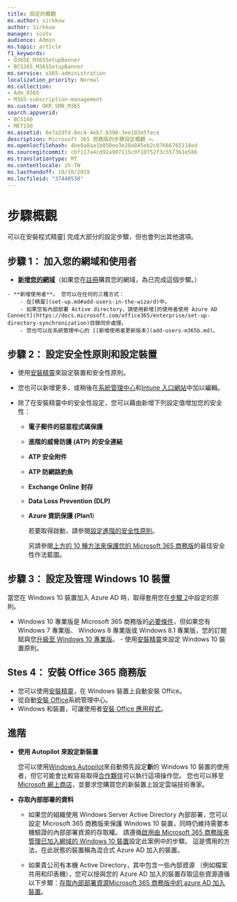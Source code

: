 ```yaml
---
title: 設定的概觀
ms.author: sirkkuw
author: Sirkkuw
manager: scotv
audience: Admin
ms.topic: article
f1_keywords:
- O365E_M365SetupBanner
- BCS365_M365SetupBanner
ms.service: o365-administration
localization_priority: Normal
ms.collection:
- Adm_O365
- M365-subscription-management
ms.custom: OKR_SMB_M365
search.appverid:
- BCS160
- MET150
ms.assetid: 6e7a2dfd-8ec4-4eb7-8390-3ee103e5fece
description: Microsoft 365 商務版的步驟設定概觀 >。
ms.openlocfilehash: 4be0a8aa1b050ee3e20a045eb2c07666765118ed
ms.sourcegitcommit: cbf117a4cd92a907115c9f10752f3c557361e586
ms.translationtype: MT
ms.contentlocale: zh-TW
ms.lasthandoff: 10/10/2019
ms.locfileid: "37440530"
---
```

# <a name="overview-of-setup"></a>步驟概觀

可以在安裝程式精靈] 完成大部分的設定步驟，但也會列出其他選項。


## <a name="step-1-add-your-domain-and-users"></a>步驟 1： 加入您的網域和使用者

   - **[新增您的網域](set-up.md#add-your-domain-to-personalize-sign-in)**（如果您在[註冊](sign-up.md)購買您的網域，為已完成這個步驟。）

    - **新增使用者**。 您可以在任何的三種方式：
        - 在[精靈](set-up.md#add-users-in-the-wizard)中。
        - 如果您有內部部署 Active directory，請使用新增[的使用者使用 Azure AD Connect](https://docs.microsoft.com/office365/enterprise/set-up-directory-synchronization)目錄同步處理。
        - 您也可以在系統管理中心的 [[新增使用者更新版本](add-users-m365b.md)。
## <a name="step-2-set-up-security-policies-and-configure-devices"></a>步驟 2： 設定安全性原則和設定裝置 

  - 使用[安裝精靈](set-up.md#protect-data-and-devices)來設定裝置和安全性原則。 
  - 您也可以新增更多，或稍後在[系統管理中心](view-policies-and-devices.md)和[Intune 入口網站](https://docs.microsoft.com/intune/tutorial-walkthrough-intune-portal)中加以編輯。
  - 除了在安裝精靈中的安全性設定，您可以藉由新增下列設定值增加您的安全性：

      - **電子郵件的惡意程式碼保護**
      - **進階的威脅防護 (ATP) 的安全連結**
      - **ATP 安全附件**
      - **ATP 防網路釣魚**
      - **Exchange Online 封存**
      - **Data Loss Prevention (DLP)**
      - **Azure 資訊保護 (Plan1**)

          若要取得啟動，請參閱[設定進階的安全性原則](set-up-advanced-security.md)。

        另請參閱[上方的 10 種方法來保護您的 Microsoft 365 商務版](https://docs.microsoft.com/office365/admin/security-and-compliance/secure-your-business-data)的最佳安全性作法藍圖。

## <a name="step-3-set-up-and-manage-windows-10-devices"></a>步驟 3： 設定及管理 Windows 10 裝置

   當您在 Windows 10 裝置加入 Azure AD 時，取得套用您在[步驟 2](#step-2-set-up-security-policies-and-configure-devices)中設定的原則。

   - Windows 10 專業版是 Microsoft 365 商務版的[必要條件](pre-requisites-for-data-protection.md)，但如果您有 Windows 7 專業版、 Windows 8 專業版或 Windows 8.1 專業版，您的訂閱賦與您[升級至 Windows 10 專業版](https://docs.microsoft.com/microsoft-365/business/upgrade-to-windows-pro-creators-update)。
    - 使用[安裝精靈](set-up.md#protect-data-and-devices)來設定 Windows 10 裝置原則。

## <a name="stes-4-install-office-365-business"></a>Stes 4： 安裝 Office 365 商務版
- 您可以使用[安裝精靈](set-up.md#deploy-office-365-client-apps)，在 Windows 裝置上自動安裝 Office。
- 從自動[安裝 Office](auto-install-or-uninstall-office.md)系統管理中心。
- Windows 和裝置，可讓使用者[安裝 Office 應用程式](https://docs.microsoft.com/office365/admin/setup/install-applications)。
     
## <a name="advanced"></a>進階
- **使用 Autopilot 來設定新裝置**
            
     您可以使用[Windows Autopilot](add-autopilot-devices-and-profile.md)來自動預先設定**新**的 Windows 10 裝置的使用者，但它可能會比較容易取得[合作夥伴](https://www.microsoft.com/solution-providers/search)可以執行這項操作您。 您也可以移至[Microsoft 網上商店](https://go.microsoft.com/fwlink/?linkid=874598)，並要求您購買您的新裝置上設定雲端技術專家。

- **存取內部部署的資料**

     - 如果您的組織使用 Windows Server Active Directory 內部部署，您可以設定 Microsoft 365 商務版來保護 Windows 10 裝置，同時仍維持需要本機驗證的內部部署資源的存取權。 請遵循[啟用由 Microsoft 365 商務版來管理已加入網域的 Windows 10 裝置](manage-windows-devices.md)設定此案例中的步驟。 這是慣用的方法，在此狀態的裝置稱為混合式 Azure AD 加入的裝置。

    - 如果貴公司有本機 Active Directory，其中包含一些內部資源 （例如檔案共用和印表機），您可以授與您的 Azure AD 加入的裝置存取這些資源遵循以下步驟：[存取內部部署資源Microsoft 365 商務版中的 azure AD 加入裝置](access-resources.md)。

  